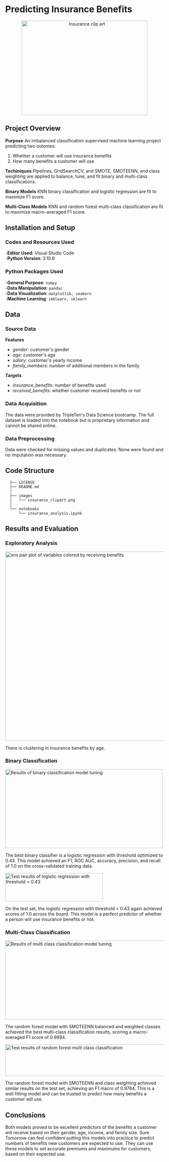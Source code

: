 # Predicting Insurance Benefits

<p align="center">
  <img src="https://github.com/kellyshreeve/predicting-insurance-benefits/blob/main/images/insurance_clipart.png"
  width="400"
  height="300"
  alt="Insurance clip art">
</p>

## Project Overview

**Purpose** 
An imbalanced classification supervised machine learning project predicting two outomes:  
1) Whether a customer will use insurance benefits
3) How many benefits a customer will use  

**Techiniques** 
Pipelines, GridSearchCV, and SMOTE, SMOTEENN, and class weighting are applied to balance, tune, and fit binary and multi-class classifications. 

**Binary Models** 
KNN binary classification and logistic regression are fit to maximize F1 score.

**Multi-Class Models** 
KNN and random forest multi-class classification are fit to maximize macro-averaged F1 score.

## Installation and Setup

### Codes and Resources Used

  -**Editor Used**: Visual Studio Code  
  -**Python Version**: 3.10.9

### Python Packages Used

  -**General Purpose**: ```numpy```  
  -**Data Manipulation**: ```pandas```  
  -**Data Visualization**: ```matplotlib, seaborn```  
  -**Machine Learning**: ```imblearn, sklearn```  

## Data

### Source Data
**Features**
  * *gender*: customer's gender  
  * *age*: customer's age    
  * *salary*: customer's yearly income  
  * *family_members*: number of additional members in the family  
  
**Targets**
  * *insurance_benefits*: number of benefits used  
  * *received_benefits*: whether customer received benefits or not
 
### Data Acquisition

The data were provided by TripleTen's Data Science bootcamp. The full dataset is loaded into the notebook but is proprietary information and cannot be shared online.

### Data Preprocessing

Data were checked for missing values and duplicates. None were found and no imputation was necessary.
 
## Code Structure
```
  ├── LICENSE
  ├── README.md          
  │
  ├── images
  │   └── insurance_clipart.png    
  │
  └── notebooks  
      └── insurance_analysis.ipynb  
```

## Results and Evaluation

### Exploratory Analysis
 
<p align="left">
  <img src="/images/eda.png"
  width="600"
  height="600"
  alt="sns pair plot of variables colored by receiving benefits">
</p>

There is clustering in insurance benefits by age.

### Binary Classification


<p align="left">
  <img src="/images/binary_results.png" 
  width="500"
  height="250"
  alt="Results of binary classification model tuning">
</p>

The best binary classifier is a logistic regression with threshold optimized to 0.43. This model achieved an F1, ROC AUC, accuracy, precision, and recall of 1.0 on the cross-validated training data.

<p align="left">
  <img src="/images/binary_test.png"
  width="310"
  height="90"
  alt="Test results of logistic regression with threshold = 0.43">
</p>

On the test set, the logistic regression with threshold = 0.43 again achieved scores of 1.0 across the board. This model is a perfect predictor of whether a person will use insurance benefits or not.

### Multi-Class Classification

<p align="left">
  <img src="/images/multi_results.png"
  width="690"
  height="250"
  alt="Results of multi class classification model tuning">
</p>

The random forest model with SMOTEENN balanced and weighted classes achieved the best multi-class classification results, scoring a macro-averaged F1 score of 0.9894.

<p align="left">
  <img src="/images/multi_test.png"
  width="510"
  height="100"
  alt="Test results of random forest multi class classification">
</p>

The random forest model with SMOTEENN and class weighting achieved similar results on the test set, achieving an F1 macro of 0.9764. This is a well fitting model and can be trusted to predict how many benefits a customer will use.

## Conclusions

Both models proved to be excellent predictors of the benefits a customer will receive based on their gender, age, income, and family size. Sure Tomorrow can feel confident putting this models into practice to predict numbers of benefits new customers are expected to use. They can use these models to set accurate premiums and maximums for customers, based on their expected use.
